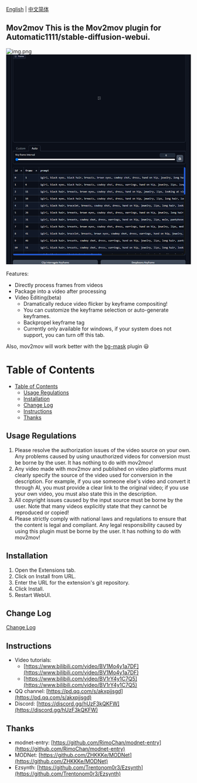 [English](README.md) | [中文简体](README_CN.md)

## Mov2mov This is the Mov2mov plugin for Automatic1111/stable-diffusion-webui.

![img.png](images/2.jpg)
![img1.png](images/1.png)



Features:
- Directly process frames from videos
- Package into a video after processing
- Video Editing(beta)
  - Dramatically reduce video flicker by keyframe compositing!
  - You can customize the keyframe selection or auto-generate keyframes.
  - Backpropel keyframe tag
  - Currently only available for windows, if your system does not support, you can turn off this tab.

Also, mov2mov will work better with the [bg-mask](https://github.com/Scholar01/sd-webui-bg-mask) plugin 😃

# Table of Contents


- [Table of Contents](#table-of-contents)
  - [Usage Regulations](#usage-regulations)
  - [Installation](#installation)
  - [Change Log](#change-log)
  - [Instructions](#instructions)
  - [Thanks](#thanks)
## Usage Regulations

1. Please resolve the authorization issues of the video source on your own. Any problems caused by using unauthorized videos for conversion must be borne by the user. It has nothing to do with mov2mov!
2. Any video made with mov2mov and published on video platforms must clearly specify the source of the video used for conversion in the description. For example, if you use someone else's video and convert it through AI, you must provide a clear link to the original video; if you use your own video, you must also state this in the description.
3. All copyright issues caused by the input source must be borne by the user. Note that many videos explicitly state that they cannot be reproduced or copied!
4. Please strictly comply with national laws and regulations to ensure that the content is legal and compliant. Any legal responsibility caused by using this plugin must be borne by the user. It has nothing to do with mov2mov!

## Installation

1. Open the Extensions tab.
2. Click on Install from URL.
3. Enter the URL for the extension's git repository.
4. Click Install.
5. Restart WebUI.



## Change Log

[Change Log](CHANGELOG.md)



## Instructions

- Video tutorials:
  - [https://www.bilibili.com/video/BV1Mo4y1a7DF](https://www.bilibili.com/video/BV1Mo4y1a7DF)
  - [https://www.bilibili.com/video/BV1rY4y1C7Q5](https://www.bilibili.com/video/BV1rY4y1C7Q5)
- QQ channel: [https://pd.qq.com/s/akxpjjsgd](https://pd.qq.com/s/akxpjjsgd)
- Discord: [https://discord.gg/hUzF3kQKFW](https://discord.gg/hUzF3kQKFW)

## Thanks

- modnet-entry: [https://github.com/RimoChan/modnet-entry](https://github.com/RimoChan/modnet-entry)
- MODNet: [https://github.com/ZHKKKe/MODNet](https://github.com/ZHKKKe/MODNet)
- Ezsynth: [https://github.com/Trentonom0r3/Ezsynth](https://github.com/Trentonom0r3/Ezsynth)